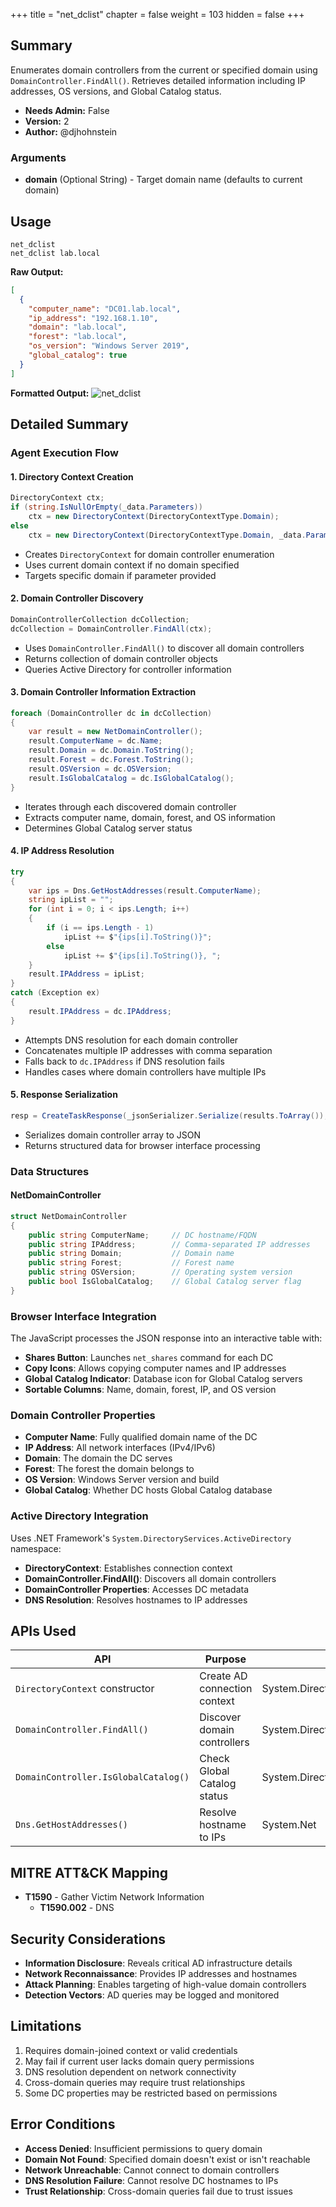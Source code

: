 +++
title = "net_dclist"
chapter = false
weight = 103
hidden = false
+++

## Summary
Enumerates domain controllers from the current or specified domain using `DomainController.FindAll()`. Retrieves detailed information including IP addresses, OS versions, and Global Catalog status.

- **Needs Admin:** False
- **Version:** 2
- **Author:** @djhohnstein

### Arguments
- **domain** (Optional String) - Target domain name (defaults to current domain)

## Usage
```
net_dclist
net_dclist lab.local
```

**Raw Output:**
```json
[
  {
    "computer_name": "DC01.lab.local",
    "ip_address": "192.168.1.10",
    "domain": "lab.local",
    "forest": "lab.local",
    "os_version": "Windows Server 2019",
    "global_catalog": true
  }
]
```

**Formatted Output:**
![net_dclist](../images/net_dclist.png)


## Detailed Summary

### Agent Execution Flow

#### 1. Directory Context Creation
```csharp
DirectoryContext ctx;
if (string.IsNullOrEmpty(_data.Parameters))
    ctx = new DirectoryContext(DirectoryContextType.Domain);
else
    ctx = new DirectoryContext(DirectoryContextType.Domain, _data.Parameters.Trim());
```
- Creates `DirectoryContext` for domain controller enumeration
- Uses current domain context if no domain specified
- Targets specific domain if parameter provided

#### 2. Domain Controller Discovery
```csharp
DomainControllerCollection dcCollection;
dcCollection = DomainController.FindAll(ctx);
```
- Uses `DomainController.FindAll()` to discover all domain controllers
- Returns collection of domain controller objects
- Queries Active Directory for controller information

#### 3. Domain Controller Information Extraction
```csharp
foreach (DomainController dc in dcCollection)
{
    var result = new NetDomainController();
    result.ComputerName = dc.Name;
    result.Domain = dc.Domain.ToString();
    result.Forest = dc.Forest.ToString();
    result.OSVersion = dc.OSVersion;
    result.IsGlobalCatalog = dc.IsGlobalCatalog();
}
```
- Iterates through each discovered domain controller
- Extracts computer name, domain, forest, and OS information
- Determines Global Catalog server status

#### 4. IP Address Resolution
```csharp
try
{
    var ips = Dns.GetHostAddresses(result.ComputerName);
    string ipList = "";
    for (int i = 0; i < ips.Length; i++)
    {
        if (i == ips.Length - 1)
            ipList += $"{ips[i].ToString()}";
        else
            ipList += $"{ips[i].ToString()}, ";
    }
    result.IPAddress = ipList;
}
catch (Exception ex)
{
    result.IPAddress = dc.IPAddress;
}
```
- Attempts DNS resolution for each domain controller
- Concatenates multiple IP addresses with comma separation
- Falls back to `dc.IPAddress` if DNS resolution fails
- Handles cases where domain controllers have multiple IPs

#### 5. Response Serialization
```csharp
resp = CreateTaskResponse(_jsonSerializer.Serialize(results.ToArray()), true);
```
- Serializes domain controller array to JSON
- Returns structured data for browser interface processing

### Data Structures

#### NetDomainController
```csharp
struct NetDomainController
{
    public string ComputerName;     // DC hostname/FQDN
    public string IPAddress;        // Comma-separated IP addresses
    public string Domain;           // Domain name
    public string Forest;           // Forest name
    public string OSVersion;        // Operating system version
    public bool IsGlobalCatalog;    // Global Catalog server flag
}
```

### Browser Interface Integration
The JavaScript processes the JSON response into an interactive table with:
- **Shares Button**: Launches `net_shares` command for each DC
- **Copy Icons**: Allows copying computer names and IP addresses
- **Global Catalog Indicator**: Database icon for Global Catalog servers
- **Sortable Columns**: Name, domain, forest, IP, and OS version

### Domain Controller Properties
- **Computer Name**: Fully qualified domain name of the DC
- **IP Address**: All network interfaces (IPv4/IPv6)
- **Domain**: The domain the DC serves
- **Forest**: The forest the domain belongs to
- **OS Version**: Windows Server version and build
- **Global Catalog**: Whether DC hosts Global Catalog database

### Active Directory Integration
Uses .NET Framework's `System.DirectoryServices.ActiveDirectory` namespace:
- **DirectoryContext**: Establishes connection context
- **DomainController.FindAll()**: Discovers all domain controllers
- **DomainController Properties**: Accesses DC metadata
- **DNS Resolution**: Resolves hostnames to IP addresses

## APIs Used
| API | Purpose | Namespace |
|-----|---------|-----------|
| `DirectoryContext` constructor | Create AD connection context | System.DirectoryServices.ActiveDirectory |
| `DomainController.FindAll()` | Discover domain controllers | System.DirectoryServices.ActiveDirectory |
| `DomainController.IsGlobalCatalog()` | Check Global Catalog status | System.DirectoryServices.ActiveDirectory |
| `Dns.GetHostAddresses()` | Resolve hostname to IPs | System.Net |

## MITRE ATT&CK Mapping
- **T1590** - Gather Victim Network Information
  - **T1590.002** - DNS

## Security Considerations
- **Information Disclosure**: Reveals critical AD infrastructure details
- **Network Reconnaissance**: Provides IP addresses and hostnames
- **Attack Planning**: Enables targeting of high-value domain controllers
- **Detection Vectors**: AD queries may be logged and monitored

## Limitations
1. Requires domain-joined context or valid credentials
2. May fail if current user lacks domain query permissions
3. DNS resolution dependent on network connectivity
4. Cross-domain queries may require trust relationships
5. Some DC properties may be restricted based on permissions

## Error Conditions
- **Access Denied**: Insufficient permissions to query domain
- **Domain Not Found**: Specified domain doesn't exist or isn't reachable
- **Network Unreachable**: Cannot connect to domain controllers
- **DNS Resolution Failure**: Cannot resolve DC hostnames to IPs
- **Trust Relationship**: Cross-domain queries fail due to trust issues